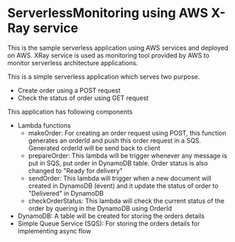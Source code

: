 # ServerlessMonitoring using AWS X-Ray service
This is the sample serverless application using AWS services and deployed on AWS. XRay service is used as monitoring tool provided by AWS to monitor serverless architecture applications.

This is a simple serverless application which serves two purpose.
- Create order using a POST request
- Check the status of order using GET request

This application has following components
- Lambda functions
  - makeOrder: For creating an order request using POST, this function generates an orderId and push this order request in a SQS. Generated orderId will be send back to client
  - prepareOrder: This lambda will be trigger whenever any message is put in SQS, put order in DynamoDB table. Order status is also changed to "Ready for delivery"
  - sendOrder: This lambda will trigger when a new document will created in DynamoDB (event) and it update the status of order to "Delivered" in DynamoDB
  - checkOrderStatus: This lambda will check the current status of the order by quering in the DynamoDB using OrderId
- DynamoDB: A table will be created for storing the orders details
- Simple Queue Service (SQS): For storing the orders details for implementing async flow
